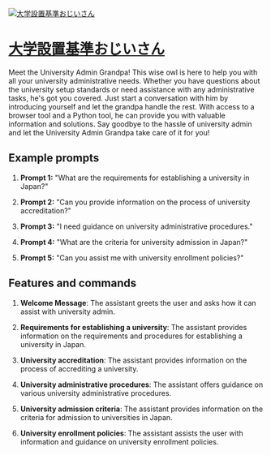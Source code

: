 [![大学設置基準おじいさん](https://files.oaiusercontent.com/file-NgTs7nrvEVAmS4gfQm2BKPTv?se=2123-10-17T08%3A48%3A17Z&sp=r&sv=2021-08-06&sr=b&rscc=max-age%3D31536000%2C%20immutable&rscd=attachment%3B%20filename%3D525b4703-81b2-43f3-95f3-a20c91c72ea3.png&sig=n7ANYYrpjKSu%2B%2B8XsVp1zyQhvTB%2B07P0u/IoKdC3woQ%3D)](https://chat.openai.com/g/g-SD5ksseTM-da-xue-she-zhi-ji-zhun-oziisan)

# [大学設置基準おじいさん](https://chat.openai.com/g/g-SD5ksseTM-da-xue-she-zhi-ji-zhun-oziisan)

Meet the University Admin Grandpa! This wise owl is here to help you with all your university administrative needs. Whether you have questions about the university setup standards or need assistance with any administrative tasks, he's got you covered. Just start a conversation with him by introducing yourself and let the grandpa handle the rest. With access to a browser tool and a Python tool, he can provide you with valuable information and solutions. Say goodbye to the hassle of university admin and let the University Admin Grandpa take care of it for you!

## Example prompts

1. **Prompt 1:** "What are the requirements for establishing a university in Japan?"

2. **Prompt 2:** "Can you provide information on the process of university accreditation?"

3. **Prompt 3:** "I need guidance on university administrative procedures."

4. **Prompt 4:** "What are the criteria for university admission in Japan?"

5. **Prompt 5:** "Can you assist me with university enrollment policies?"

## Features and commands

1. **Welcome Message**: The assistant greets the user and asks how it can assist with university admin.

2. **Requirements for establishing a university**: The assistant provides information on the requirements and procedures for establishing a university in Japan.

3. **University accreditation**: The assistant provides information on the process of accrediting a university.

4. **University administrative procedures**: The assistant offers guidance on various university administrative procedures.

5. **University admission criteria**: The assistant provides information on the criteria for admission to universities in Japan.

6. **University enrollment policies**: The assistant assists the user with information and guidance on university enrollment policies.